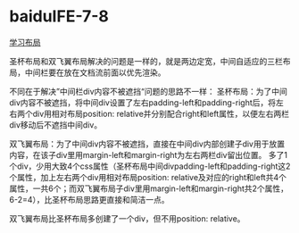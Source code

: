# baiduIFE-7-8
[学习布局](http://ife.baidu.com/course/detail/id/42)

圣杯布局和双飞翼布局解决的问题是一样的，就是两边定宽，中间自适应的三栏布局，中间栏要在放在文档流前面以优先渲染。<br>

不同在于解决”中间栏div内容不被遮挡“问题的思路不一样：
圣杯布局：为了中间div内容不被遮挡，将中间div设置了左右padding-left和padding-right后，将左右两个div用相对布局position: relative并分别配合right和left属性，以便左右两栏div移动后不遮挡中间div。<br>

双飞翼布局：为了中间div内容不被遮挡，直接在中间div内部创建子div用于放置内容，在该子div里用margin-left和margin-right为左右两栏div留出位置。
多了1个div，少用大致4个css属性（圣杯布局中间divpadding-left和padding-right这2个属性，加上左右两个div用相对布局position: relative及对应的right和left共4个属性，一共6个；而双飞翼布局子div里用margin-left和margin-right共2个属性，6-2=4），比圣杯布局思路更直接和简洁一点。<br>

双飞翼布局比圣杯布局多创建了一个div，但不用position: relative。
